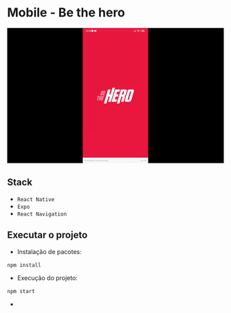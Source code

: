# Mobile - Be the hero

![Mobile](../assets/mobile.gif)

## Stack

- `React Native`
- `Expo`
- `React Navigation`

## Executar o projeto

- Instalação de pacotes:
```
npm install
```

- Execução do projeto: 
```
npm start
```

- 